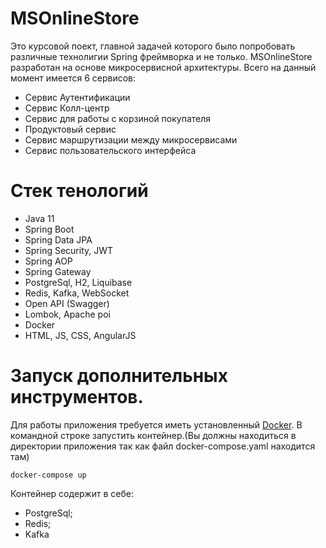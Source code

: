 
MSOnlineStore
=====================
Это курсовой поект, главной задачей которого было попробовать различные технолигии 
Spring фреймворка и не только. MSOnlineStore разработан на основе микросервисной архитектуры.
Всего на данный момент имеется 6 сервисов:
* Сервис Аутентификации
* Сервис Колл-центр
* Сервис для работы с корзиной покупателя
* Продуктовый сервис
* Сервис маршрутизации между микросервисами
* Сервис пользовательского интерфейса

Стек тенологий
=====================
* Java 11
* Spring Boot
* Spring Data JPA
* Spring Security, JWT
* Spring AOP
* Spring Gateway
* PostgreSql, H2, Liquibase
* Redis, Kafka, WebSocket
* Open API (Swagger)
* Lombok, Apache poi
* Docker
* HTML, JS, CSS, AngularJS



Запуск дополнительных инструментов.
=====================
Для работы приложения требуется иметь установленный [Docker](https://www.docker.com/products/docker-desktop/).
В командной строке запустить контейнер.(Вы должны находиться в директории приложения так как файл docker-compose.yaml находится там)

    docker-compose up
   
Контейнер содержит в себе:
* PostgreSql;
* Redis;
* Kafka
